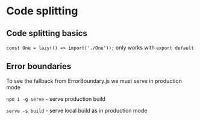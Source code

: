 # Code splitting

## Code splitting basics

`const One = lazy(() => import('./One'));` only works with `export default`

## Error boundaries

To see the fallback from ErrorBoundary.js we must serve in production mode

`npm i -g serve` - serve production build

`serve -s build` - serve local build as in production mode
